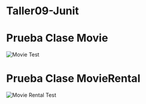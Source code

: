 # Taller09-Junit

# Prueba Clase Movie
![Movie Test](https://user-images.githubusercontent.com/84789414/130984577-15ec95f4-e8dc-4c45-ba21-6d880deccf91.png)

# Prueba Clase MovieRental
![Movie Rental Test](https://user-images.githubusercontent.com/84789414/130984714-a074f4fd-8ea4-4747-85c8-261605752a1f.png)
